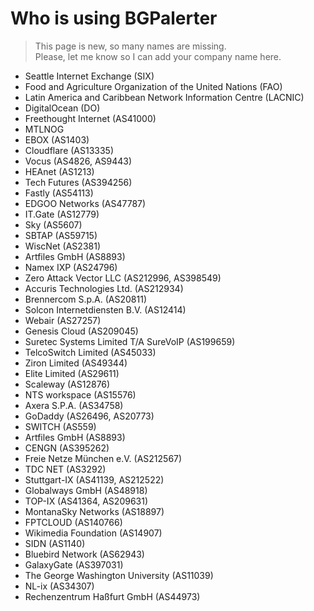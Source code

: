 # Who is using BGPalerter

> This page is new, so many names are missing.  
Please, let me know so I can add your company name here.

* Seattle Internet Exchange (SIX)
* Food and Agriculture Organization of the United Nations (FAO)
* Latin America and Caribbean Network Information Centre (LACNIC)
* DigitalOcean (DO)
* Freethought Internet (AS41000)
* MTLNOG
* EBOX (AS1403)
* Cloudflare (AS13335)
* Vocus (AS4826, AS9443)
* HEAnet (AS1213)
* Tech Futures (AS394256)
* Fastly (AS54113)
* EDGOO Networks (AS47787)
* IT.Gate (AS12779)
* Sky (AS5607)
* SBTAP (AS59715)
* WiscNet (AS2381)
* Artfiles GmbH (AS8893)
* Namex IXP (AS24796)
* Zero Attack Vector LLC (AS212996, AS398549)
* Accuris Technologies Ltd. (AS212934)
* Brennercom S.p.A. (AS20811)
* Solcon Internetdiensten B.V. (AS12414)
* Webair (AS27257)
* Genesis Cloud (AS209045)
* Suretec Systems Limited T/A SureVoIP (AS199659)
* TelcoSwitch Limited (AS45033)
* Ziron Limited (AS49344)
* Elite Limited (AS29611)
* Scaleway (AS12876)
* NTS workspace (AS15576)
* Axera S.P.A. (AS34758)
* GoDaddy (AS26496, AS20773)
* SWITCH (AS559)
* Artfiles GmbH (AS8893)
* CENGN (AS395262)
* Freie Netze München e.V. (AS212567)
* TDC NET (AS3292)
* Stuttgart-IX (AS41139, AS212522)
* Globalways GmbH (AS48918)
* TOP-IX (AS41364, AS209631)
* MontanaSky Networks (AS18897)
* FPTCLOUD (AS140766)
* Wikimedia Foundation (AS14907)
* SIDN (AS1140)
* Bluebird Network (AS62943)
* GalaxyGate (AS397031)
* The George Washington University (AS11039)
* NL-ix (AS34307)
* Rechenzentrum Haßfurt GmbH (AS44973)
